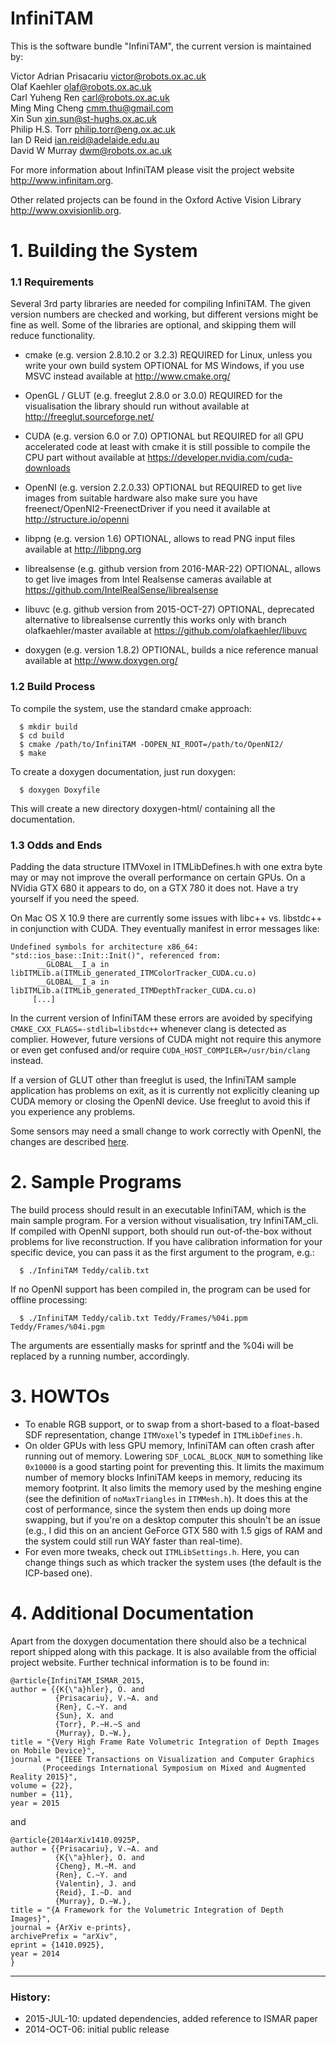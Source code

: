 # InfiniTAM

This is the software bundle "InfiniTAM",  the current version is maintained by:

  Victor Adrian Prisacariu <victor@robots.ox.ac.uk>  
  Olaf Kaehler <olaf@robots.ox.ac.uk>  
  Carl Yuheng Ren <carl@robots.ox.ac.uk>  
  Ming Ming Cheng <cmm.thu@gmail.com>  
  Xin Sun <xin.sun@st-hughs.ox.ac.uk>  
  Philip H.S. Torr <philip.torr@eng.ox.ac.uk>  
  Ian D Reid <ian.reid@adelaide.edu.au>  
  David W Murray <dwm@robots.ox.ac.uk>

For more information about InfiniTAM please visit the project website <http://www.infinitam.org>. 

Other related projects can be found in the Oxford Active Vision Library <http://www.oxvisionlib.org>.

# 1. Building the System

### 1.1 Requirements

Several 3rd party libraries are needed for compiling InfiniTAM. The given version numbers are checked and working, but different versions might be fine as well. Some of the libraries are optional, and skipping them will reduce functionality.

  - cmake (e.g. version 2.8.10.2 or 3.2.3)
    REQUIRED for Linux, unless you write your own build system
    OPTIONAL for MS Windows, if you use MSVC instead
    available at http://www.cmake.org/

  - OpenGL / GLUT (e.g. freeglut 2.8.0 or 3.0.0)
    REQUIRED for the visualisation
    the library should run without
    available at http://freeglut.sourceforge.net/

  - CUDA (e.g. version 6.0 or 7.0)
    OPTIONAL but REQUIRED for all GPU accelerated code
    at least with cmake it is still possible to compile the CPU part without
    available at https://developer.nvidia.com/cuda-downloads

  - OpenNI (e.g. version 2.2.0.33)
    OPTIONAL but REQUIRED to get live images from suitable hardware
    also make sure you have freenect/OpenNI2-FreenectDriver if you need it
    available at http://structure.io/openni

  - libpng (e.g. version 1.6)
    OPTIONAL, allows to read PNG input files
    available at http://libpng.org

  - librealsense (e.g. github version from 2016-MAR-22)
    OPTIONAL, allows to get live images from Intel Realsense cameras
    available at https://github.com/IntelRealSense/librealsense

  - libuvc (e.g. github version from 2015-OCT-27)
    OPTIONAL, deprecated alternative to librealsense
    currently this works only with branch olafkaehler/master
    available at https://github.com/olafkaehler/libuvc

  - doxygen (e.g. version 1.8.2)
    OPTIONAL, builds a nice reference manual
    available at http://www.doxygen.org/

### 1.2 Build Process

  To compile the system, use the standard cmake approach:
```
  $ mkdir build
  $ cd build
  $ cmake /path/to/InfiniTAM -DOPEN_NI_ROOT=/path/to/OpenNI2/
  $ make
```
  To create a doxygen documentation, just run doxygen:
```
  $ doxygen Doxyfile
```
  This will create a new directory doxygen-html/ containing all the
documentation.

### 1.3 Odds and Ends

Padding the data structure ITMVoxel in ITMLibDefines.h with one extra byte may or may not improve the overall performance on certain GPUs. On a NVidia GTX 680 it appears to do, on a GTX 780 it does not. Have a try yourself if you need the speed.

On Mac OS X 10.9 there are currently some issues with libc++ vs. libstdc++ in conjunction with CUDA. They eventually manifest in error messages like:
```
Undefined symbols for architecture x86_64: 
"std::ios_base::Init::Init()", referenced from:
      __GLOBAL__I_a in libITMLib.a(ITMLib_generated_ITMColorTracker_CUDA.cu.o)
      __GLOBAL__I_a in libITMLib.a(ITMLib_generated_ITMDepthTracker_CUDA.cu.o)
     [...]
```
In the current version of InfiniTAM these errors are avoided by specifying `CMAKE_CXX_FLAGS=-stdlib=libstdc++` whenever clang is detected as complier. However, future versions of CUDA might not require this anymore or even get confused and/or require `CUDA_HOST_COMPILER=/usr/bin/clang` instead.

If a version of GLUT other than freeglut is used, the InfiniTAM sample application has problems on exit, as it is currently not explicitly cleaning up CUDA memory or closing the OpenNI device. Use freeglut to avoid this if you experience any problems.

Some sensors may need a small change to work correctly with OpenNI, the changes are described [here](http://com.occipital.openni.s3.amazonaws.com/Structure%20Sensor%20OpenNI2%20Quick%20Start%20Guide.pdf).


# 2. Sample Programs

The build process should result in an executable InfiniTAM, which is the main sample program. For a version without visualisation, try InfiniTAM_cli. If compiled with OpenNI support, both should run out-of-the-box without problems for live reconstruction. If you have calibration information for your specific device, you can pass it as the first argument to the program, e.g.:
```
  $ ./InfiniTAM Teddy/calib.txt
```
If no OpenNI support has been compiled in, the program can be used for offline processing:
```
  $ ./InfiniTAM Teddy/calib.txt Teddy/Frames/%04i.ppm Teddy/Frames/%04i.pgm
```
The arguments are essentially masks for sprintf and the %04i will be replaced by a running number, accordingly.


# 3. HOWTOs

 * To enable RGB support, or to swap from a short-based to a float-based SDF
   representation, change `ITMVoxel`'s typedef in `ITMLibDefines.h`.
 * On older GPUs with less GPU memory, InfiniTAM can often crash after running
   out of memory. Lowering `SDF_LOCAL_BLOCK_NUM` to something like `0x10000` is
   a good starting point for preventing this. It limits the maximum number of
   memory blocks InfiniTAM keeps in memory, reducing its memory footprint.
   It also limits the memory used by the meshing engine (see the definition of
   `noMaxTriangles` in `ITMMesh.h`). It does this at the cost of performance,
   since the system then ends up doing more swapping, but if you're on
   a desktop computer this shouln't be an issue (e.g., I did this on an ancient
   GeForce GTX 580 with 1.5 gigs of RAM and the system could still run WAY
   faster than real-time).
 * For even more tweaks, check out `ITMLibSettings.h`. Here, you can change
   things such as which tracker the system uses (the default is the ICP-based
   one).


# 4. Additional Documentation

Apart from the doxygen documentation there should also be a technical report
shipped along with this package. It is also available from the official project
website. Further technical information is to be found in:
```
@article{InfiniTAM_ISMAR_2015,
author = {{K{\"a}hler}, O. and
		  {Prisacariu}, V.~A. and
		  {Ren}, C.~Y. and
		  {Sun}, X. and
		  {Torr}, P.~H.~S and
		  {Murray}, D.~W.},
title = "{Very High Frame Rate Volumetric Integration of Depth Images on Mobile Device}",
journal = "{IEEE Transactions on Visualization and Computer Graphics 
	   (Proceedings International Symposium on Mixed and Augmented Reality 2015}",
volume = {22},
number = {11},
year = 2015
```

and

```
@article{2014arXiv1410.0925P,
author = {{Prisacariu}, V.~A. and
		  {K{\"a}hler}, O. and
		  {Cheng}, M.~M. and
		  {Ren}, C.~Y. and
		  {Valentin}, J. and
		  {Reid}, I.~D. and
		  {Murray}, D.~W.},
title = "{A Framework for the Volumetric Integration of Depth Images}",
journal = {ArXiv e-prints},
archivePrefix = "arXiv",
eprint = {1410.0925},
year = 2014
}
```

------

### History:

- 2015-JUL-10: updated dependencies, added reference to ISMAR paper
- 2014-OCT-06: initial public release

